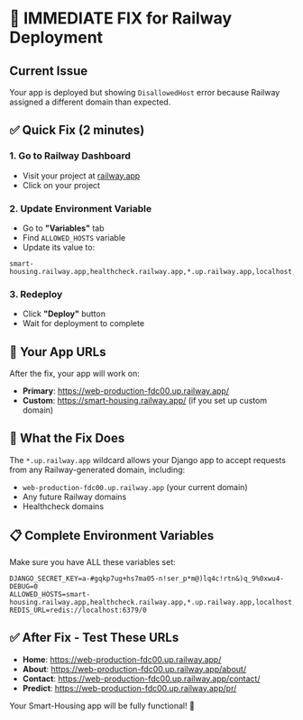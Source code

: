 # 🚨 IMMEDIATE FIX for Railway Deployment

## Current Issue
Your app is deployed but showing `DisallowedHost` error because Railway assigned a different domain than expected.

## ✅ Quick Fix (2 minutes)

### 1. Go to Railway Dashboard
- Visit your project at [railway.app](https://railway.app)
- Click on your project

### 2. Update Environment Variable
- Go to **"Variables"** tab
- Find `ALLOWED_HOSTS` variable
- Update its value to:
```
smart-housing.railway.app,healthcheck.railway.app,*.up.railway.app,localhost,127.0.0.1
```

### 3. Redeploy
- Click **"Deploy"** button
- Wait for deployment to complete

## 🎯 Your App URLs

After the fix, your app will work on:
- **Primary**: https://web-production-fdc00.up.railway.app/
- **Custom**: https://smart-housing.railway.app/ (if you set up custom domain)

## 🔧 What the Fix Does

The `*.up.railway.app` wildcard allows your Django app to accept requests from any Railway-generated domain, including:
- `web-production-fdc00.up.railway.app` (your current domain)
- Any future Railway domains
- Healthcheck domains

## 📋 Complete Environment Variables

Make sure you have ALL these variables set:

```
DJANGO_SECRET_KEY=a-#gqkp7ug+hs7ma05-n!ser_p*m@)lq4c!rtn&)q_9%0xwu4-
DEBUG=0
ALLOWED_HOSTS=smart-housing.railway.app,healthcheck.railway.app,*.up.railway.app,localhost,127.0.0.1
REDIS_URL=redis://localhost:6379/0
```

## ✅ After Fix - Test These URLs

- **Home**: https://web-production-fdc00.up.railway.app/
- **About**: https://web-production-fdc00.up.railway.app/about/
- **Contact**: https://web-production-fdc00.up.railway.app/contact/
- **Predict**: https://web-production-fdc00.up.railway.app/pr/

Your Smart-Housing app will be fully functional! 🚀

